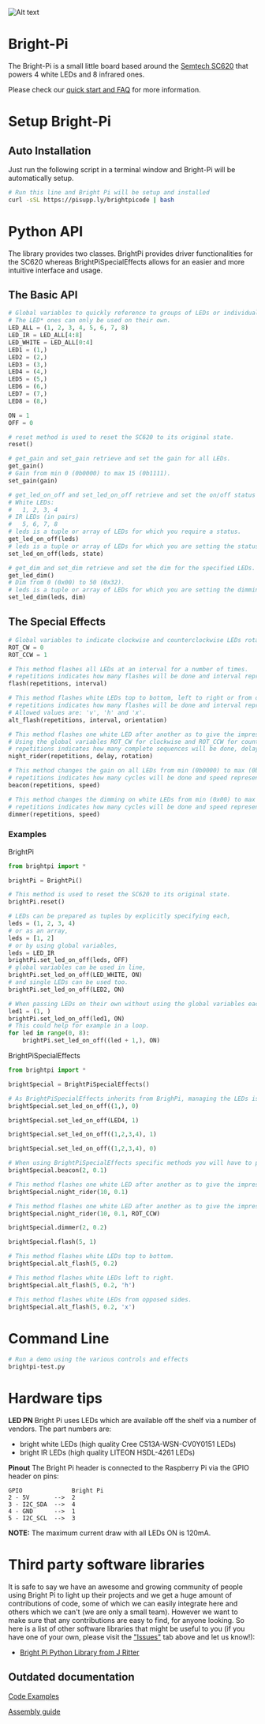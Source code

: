 ![Alt text](https://user-images.githubusercontent.com/1878314/73873874-60617180-484a-11ea-89c4-ff7867d7b396.png)
# Bright-Pi

The Bright-Pi is a small little board based around the [Semtech SC620](Documents/SC620.pdf) that powers 4 white LEDs and 8 infrared ones.

Please check our [quick start and FAQ](https://www.pi-supply.com/make/bright-pi-quickstart-faq/) for more information.

# Setup Bright-Pi

## Auto Installation

Just run the following script in a terminal window and Bright-Pi will be automatically setup.
```bash
# Run this line and Bright Pi will be setup and installed
curl -sSL https://pisupp.ly/brightpicode | bash
```

# Python API
The library provides two classes.
BrightPi provides driver functionalities for the SC620 whereas BrightPiSpecialEffects allows for an easier and more intuitive interface and usage.

## The Basic API

```python
# Global variables to quickly reference to groups of LEDs or individual ones.
# The LED* ones can only be used on their own.
LED_ALL = (1, 2, 3, 4, 5, 6, 7, 8)
LED_IR = LED_ALL[4:8]
LED_WHITE = LED_ALL[0:4]
LED1 = (1,)
LED2 = (2,)
LED3 = (3,)
LED4 = (4,)
LED5 = (5,)
LED6 = (6,)
LED7 = (7,)
LED8 = (8,)

ON = 1
OFF = 0

# reset method is used to reset the SC620 to its original state.
reset()

# get_gain and set_gain retrieve and set the gain for all LEDs.
get_gain()
# Gain from min 0 (0b0000) to max 15 (0b1111).
set_gain(gain)

# get_led_on_off and set_led_on_off retrieve and set the on/off status of the LEDs.
# White LEDs:
#   1, 2, 3, 4
# IR LEDs (in pairs)
#   5, 6, 7, 8
# leds is a tuple or array of LEDs for which you require a status.
get_led_on_off(leds)
# leds is a tuple or array of LEDs for which you are setting the status as state.
set_led_on_off(leds, state)

# get_dim and set_dim retrieve and set the dim for the specified LEDs.
get_led_dim()
# Dim from 0 (0x00) to 50 (0x32).
# leds is a tuple or array of LEDs for which you are setting the dimming level as dim.
set_led_dim(leds, dim)
```

## The Special Effects

```python
# Global variables to indicate clockwise and counterclockwise LEDs rotations sequences.
ROT_CW = 0
ROT_CCW = 1

# This method flashes all LEDs at an interval for a number of times.
# repetitions indicates how many flashes will be done and interval represents the time between on and off.
flash(repetitions, interval)

# This method flashes white LEDs top to bottom, left to right or from opposed sides.
# repetitions indicates how many flashes will be done and interval represents the time between on and off. Orientation defaults to 'v'.
# Allowed values are: 'v', 'h' and 'x'.
alt_flash(repetitions, interval, orientation)

# This method flashes one white LED after another as to give the impression of a rotating sequence.
# Using the global variables ROT_CW for clockwise and ROT_CCW for counterclockwise.
# repetitions indicates how many complete sequences will be done, delay represents the time between LEDs subsequently turning on and rotation set the direction.
night_rider(repetitions, delay, rotation)

# This method changes the gain on all LEDs from min (0b0000) to max (0b1111)
# repetitions indicates how many cycles will be done and speed represents how quickly each cycle will be completed by specifying a time between each change of gain.
beacon(repetitions, speed)

# This method changes the dimming on white LEDs from min (0x00) to max (0x32)
# repetitions indicates how many cycles will be done and speed represents how quickly each cycle will be completed by specifying a time between each change of dimming level.
dimmer(repetitions, speed)
```

### Examples

BrightPi

```python
from brightpi import *

brightPi = BrightPi()

# This method is used to reset the SC620 to its original state.
brightPi.reset()

# LEDs can be prepared as tuples by explicitly specifying each,
leds = (1, 2, 3, 4)
# or as an array,
leds = [1, 2]
# or by using global variables,
leds = LED_IR
brightPi.set_led_on_off(leds, OFF)
# global variables can be used in line,
brightPi.set_led_on_off(LED_WHITE, ON)
# and single LEDs can be used too.
brightPi.set_led_on_off(LED2, ON)

# When passing LEDs on their own without using the global variables each has to be represented as a tuple with only one element.
led1 = (1, )
brightPi.set_led_on_off(led1, ON)
# This could help for example in a loop.
for led in range(0, 8):
    brightPi.set_led_on_off((led + 1,), ON)
```

BrightPiSpecialEffects

```python
from brightpi import *

brightSpecial = BrightPiSpecialEffects()

# As BrightPiSpecialEffects inherits from BrighPi, managing the LEDs is done in the same way.
brightSpecial.set_led_on_off((1,), 0)

brightSpecial.set_led_on_off(LED4, 1)

brightSpecial.set_led_on_off((1,2,3,4), 1)

brightSpecial.set_led_on_off((1,2,3,4), 0)

# When using BrightPiSpecialEffects specific methods you will have to provide different parameters depending on the method chosen.
brightSpecial.beacon(2, 0.1)

# This method flashes one white LED after another as to give the impression of a clockwise rotating sequence.
brightSpecial.night_rider(10, 0.1)

# This method flashes one white LED after another as to give the impression of a counterclockwise rotating sequence.
brightSpecial.night_rider(10, 0.1, ROT_CCW)

brightSpecial.dimmer(2, 0.2)

brightSpecial.flash(5, 1)

# This method flashes white LEDs top to bottom.
brightSpecial.alt_flash(5, 0.2)

# This method flashes white LEDs left to right.
brightSpecial.alt_flash(5, 0.2, 'h')

# This method flashes white LEDs from opposed sides.
brightSpecial.alt_flash(5, 0.2, 'x')
```

# Command Line

```bash
# Run a demo using the various controls and effects
brightpi-test.py
```

# Hardware tips

**LED PN**
Bright Pi uses LEDs which are available off the shelf via a number of vendors.
The part numbers are:
* bright white LEDs (high quality Cree C513A-WSN-CV0Y0151 LEDs)
* bright IR LEDs (high quality LITEON HSDL-4261 LEDs)

**Pinout**
The Bright Pi header is connected to the Raspberry Pi via the GPIO header on pins:
```
GPIO              Bright Pi
2 - 5V       -->  2
3 - I2C_SDA  -->  4
4 - GND      -->  1
5 - I2C_SCL  -->  3
```
**NOTE:** The maximum current draw with all LEDs ON is 120mA.

# Third party software libraries

It is safe to say we have an awesome and growing community of people using Bright Pi to light up their projects and we get a huge amount of contributions of code, some of which we can easily integrate here and others which we can't (we are only a small team). However we want to make sure that any contributions are easy to find, for anyone looking. So here is a list of other software libraries that might be useful to you (if you have one of your own, please visit the ["Issues"](https://github.com/PiSupply/Bright-Pi/issues) tab above and let us know!):

* [Bright Pi Python Library from J Ritter](https://github.com/jritter/brightpi)

## Outdated documentation
[Code Examples](https://www.pi-supply.com/bright-pi-v1-0-code-examples/)

[Assembly guide](https://www.pi-supply.com/bright-pi-v1-0-assembly-instructions/)

